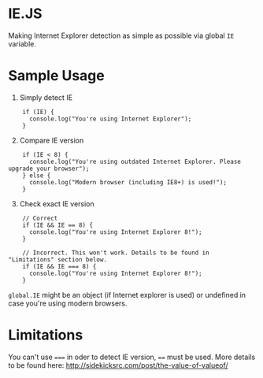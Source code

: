 # IE.JS

Making Internet Explorer detection as simple as possible via global `IE` variable.

# Sample Usage

1) Simply detect IE

```
    if (IE) {
      console.log("You're using Internet Explorer");
    }
```

2) Compare IE version

```
    if (IE < 8) {
      console.log("You're using outdated Internet Explorer. Please upgrade your browser");
    } else {
      console.log("Modern browser (including IE8+) is used!");
    }
```

3) Check exact IE version

```
    // Correct
    if (IE && IE == 8) {
      console.log("You're using Internet Explorer 8!");
    }
```

```
    // Incorrect. This won't work. Details to be found in "Limitations" section below.
    if (IE && IE === 8) {
      console.log("You're using Internet Explorer 8!");
    }
```

`global.IE` might be an object (if Internet explorer is used) or undefined in case you're using modern browsers.

# Limitations

You can't use `===` in oder to detect IE version, `==` must be used.
More details to be found here: http://sidekicksrc.com/post/the-value-of-valueof/
